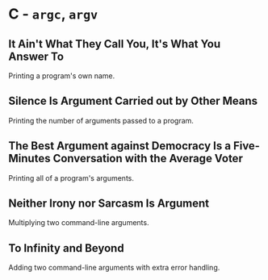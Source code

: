 # C - `argc`, `argv`

## It Ain't What They Call You, It's What You Answer To
Printing a program's own name.

## Silence Is Argument Carried out by Other Means
Printing the number of arguments passed to a program.

## The Best Argument against Democracy Is a Five-Minutes Conversation with the Average Voter
Printing all of a program's arguments.

## Neither Irony nor Sarcasm Is Argument
Multiplying two command-line arguments.

## To Infinity and Beyond
Adding two command-line arguments with extra error handling.
